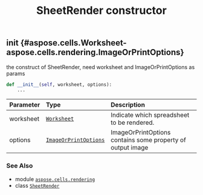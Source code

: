 ﻿---
title: SheetRender constructor
second_title: Aspose.Cells for Python via .NET API References
description: 
type: docs
weight: 10
url: /aspose.cells.rendering/sheetrender/__init__/
is_root: false
---

## __init__ {#aspose.cells.Worksheet-aspose.cells.rendering.ImageOrPrintOptions}

the construct of SheetRender, need worksheet and ImageOrPrintOptions as params



```python
def __init__(self, worksheet, options):
    ...
```


| Parameter | Type | Description |
| :- | :- | :- |
| worksheet | [`Worksheet`](/cells/python-net/aspose.cells/worksheet) | Indicate which spreadsheet to be rendered. |
| options | [`ImageOrPrintOptions`](/cells/python-net/aspose.cells.rendering/imageorprintoptions) | ImageOrPrintOptions contains some property of output image |



### See Also
* module [`aspose.cells.rendering`](../../)
* class [`SheetRender`](/cells/python-net/aspose.cells.rendering/sheetrender)
